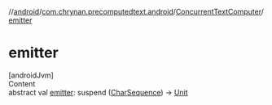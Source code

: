//[android](../../../index.md)/[com.chrynan.precomputedtext.android](../index.md)/[ConcurrentTextComputer](index.md)/[emitter](emitter.md)



# emitter  
[androidJvm]  
Content  
abstract val [emitter](emitter.md): suspend ([CharSequence](https://kotlinlang.org/api/latest/jvm/stdlib/kotlin/-char-sequence/index.html)) -> [Unit](https://kotlinlang.org/api/latest/jvm/stdlib/kotlin/-unit/index.html)  



